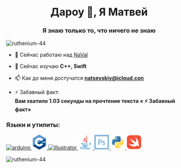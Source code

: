 <h1 align="center">Дароу 👋, Я Матвей</h1>
<h3 align="center">Я знаю только то, что ничего не знаю</h3>

<p align="left"> <img src="https://komarev.com/ghpvc/?username=ruthenium-44&label=%D0%9F%D1%80%D0%BE%D1%81%D0%BC%D0%BE%D1%82%D1%80%D1%8B%20%D0%BF%D1%80%D0%BE%D1%84%D0%B8%D0%BB%D1%8F&color=ffb800&style=flat" alt="ruthenium-44" /> </p>

- 🔭 Сейчас работаю над [NaVal](https://github.com/users/ruthenium-44/projects/4)

- 🌱 Сейчас изучаю **C++, Swift**

- 📫 Как до меня достучатся **natsevskiy@icloud.con**

- ⚡ Забавный факт: <br/> **Вам хватило 1.03 секунды на прочтение текста « ⚡ Забавный факт»**


<h3 align="left">Языки и утилиты:</h3>
<p align="left"> <a href="https://www.arduino.cc/" target="_blank" rel="noreferrer"> <img src="https://cdn.worldvectorlogo.com/logos/arduino-1.svg" alt="arduino" width="40" height="40"/> </a> <a href="https://www.w3schools.com/cpp/" target="_blank" rel="noreferrer"> <img src="https://raw.githubusercontent.com/devicons/devicon/master/icons/cplusplus/cplusplus-original.svg" alt="cplusplus" width="40" height="40"/> </a> <a href="https://www.adobe.com/in/products/illustrator.html" target="_blank" rel="noreferrer"> <img src="https://www.vectorlogo.zone/logos/adobe_illustrator/adobe_illustrator-icon.svg" alt="illustrator" width="40" height="40"/> </a> <a href="https://www.java.com" target="_blank" rel="noreferrer"> <img src="https://raw.githubusercontent.com/devicons/devicon/master/icons/java/java-original.svg" alt="java" width="40" height="40"/> </a> <a href="https://www.photoshop.com/en" target="_blank" rel="noreferrer"> <img src="https://raw.githubusercontent.com/devicons/devicon/master/icons/photoshop/photoshop-line.svg" alt="photoshop" width="40" height="40"/> </a> <a href="https://www.python.org" target="_blank" rel="noreferrer"> <img src="https://raw.githubusercontent.com/devicons/devicon/master/icons/python/python-original.svg" alt="python" width="40" height="40"/> </a> <a href="https://developer.apple.com/swift/" target="_blank" rel="noreferrer"> <img src="https://raw.githubusercontent.com/devicons/devicon/master/icons/swift/swift-original.svg" alt="swift" width="40" height="40"/> </a> </p>

<p><img align="center" src="https://github-readme-streak-stats.herokuapp.com/?user=ruthenium-44&theme=dark" alt="ruthenium-44" /></p>
